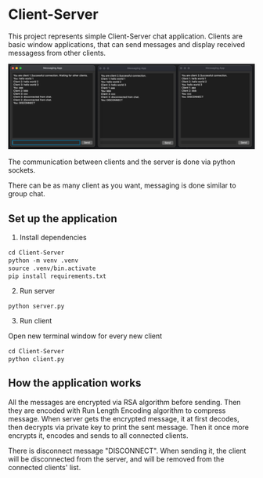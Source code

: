 # Client-Server
 
This project represents simple Client-Server chat application. 
Clients are basic window applications, that can send messages and display received messagess from other clients.

![alt text](.media/img.png)

The communication between clients and the server is done via python sockets. 

There can be as many client as you want, messaging is done similar to group chat.

## Set up the application
1. Install dependencies
```
cd Client-Server
python -m venv .venv
source .venv/bin.activate
pip install requirements.txt
```
2. Run server
```
python server.py
```
3. Run client

Open new terminal window for every new client
```
cd Client-Server
python client.py
```
## How the application works

All the messages are encrypted via RSA algorithm before sending. Then they are encoded with Run Length Encoding algorithm to compress message.
When server gets the encrypted message, it at first decodes, then decrypts via private key to print the sent message. Then it once more encrypts it, encodes and sends to all connected clients.

There is disconnect message "DISCONNECT". When sending it, the client will be disconnected from the server, and will be removed from the connected clients' list.
